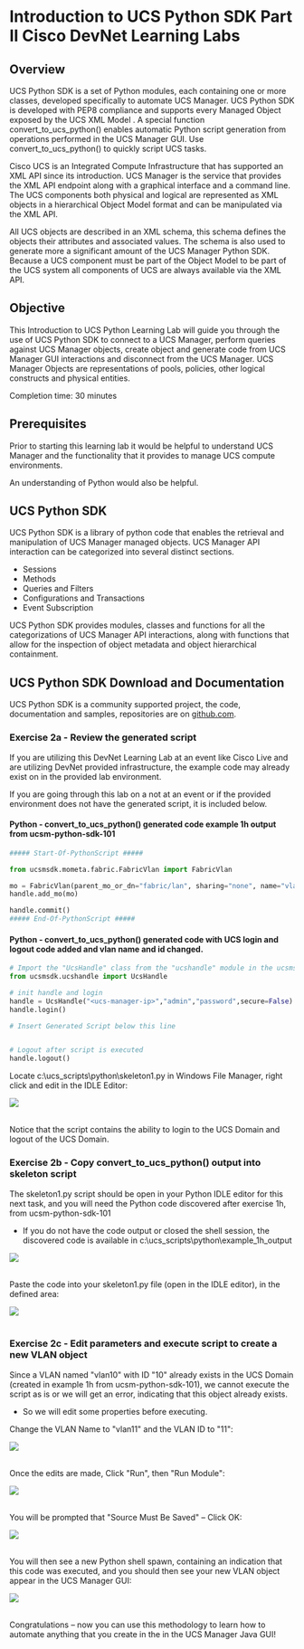 # Introduction to UCS Python SDK Part II Cisco DevNet Learning Labs

## Overview
UCS Python SDK is a set of Python modules, each containing one or more classes, developed specifically to automate UCS Manager. UCS Python SDK is developed with PEP8 compliance and supports every Managed Object exposed by the UCS XML Model . A special function convert_to_ucs_python() enables automatic Python script generation from operations performed in the UCS Manager GUI. Use convert_to_ucs_python() to quickly script UCS tasks.

Cisco UCS is an Integrated Compute Infrastructure that has supported an XML API since its introduction. UCS Manager is the service that provides the XML API endpoint along with a graphical interface and a command line.  The UCS components both physical and logical are represented as XML objects in a hierarchical Object Model format and can be manipulated via the XML API.

All UCS objects are described in an XML schema, this schema defines the objects their attributes and associated values. The schema is also used to generate more a significant amount of the UCS Manager Python SDK. Because a UCS component must be part of the Object Model to be part of the UCS system all components of UCS are always available via the XML API.

## Objective
This Introduction to UCS Python Learning Lab will guide you through the use of UCS Python SDK to connect to a UCS Manager, perform queries against UCS Manager objects, create object and generate code from UCS Manager GUI interactions and disconnect from the UCS Manager. UCS Manager Objects are representations of pools, policies, other logical constructs and physical entities.

Completion time: 30 minutes

## Prerequisites
Prior to starting this learning lab it would be helpful to understand UCS Manager and the functionality that it provides to manage UCS compute environments.

An understanding of Python would also be helpful.

## UCS Python SDK
UCS Python SDK is a library of python code that enables the retrieval and manipulation of UCS Manager managed objects. UCS Manager API interaction can be categorized into several distinct sections.
* Sessions
* Methods
* Queries and Filters
* Configurations and Transactions
* Event Subscription

UCS Python SDK provides modules, classes and functions for all the categorizations of UCS Manager API interactions, along with functions that allow for the inspection of object metadata and object hierarchical containment.

## UCS Python SDK Download and Documentation
UCS Python SDK is a community supported project, the code, documentation and samples, repositories are on [github.com](https://github.com/CiscoUcs/ucsmsdk).

### Exercise 2a - Review the generated script

  If you are utilizing this DevNet Learning Lab at an event like Cisco Live and are utilizing DevNet provided infrastructure, the example code may already exist on in the provided lab environment.

  If you are going through this lab on a not at an event or if the provided environment does not have the generated script, it is included below.

  #### Python - convert_to_ucs_python() generated code example 1h output from ucsm-python-sdk-101

  ```python
  ##### Start-Of-PythonScript #####

  from ucsmsdk.mometa.fabric.FabricVlan import FabricVlan

  mo = FabricVlan(parent_mo_or_dn="fabric/lan", sharing="none", name="vlan10", id="10", mcast_policy_name="", policy_owner="local", default_net="no", pub_nw_name="", compression_type="included")
  handle.add_mo(mo)

  handle.commit()
  ##### End-Of-PythonScript #####
  ```

  #### Python - convert_to_ucs_python() generated code with UCS login and logout code added and vlan name and id changed.

  ```Python
  # Import the "UcsHandle" class from the "ucshandle" module in the ucsmsdk directory
  from ucsmsdk.ucshandle import UcsHandle

  # init handle and login
  handle = UcsHandle("<ucs-manager-ip>","admin","password",secure=False)
  handle.login()

  # Insert Generated Script below this line


  # Logout after script is executed
  handle.logout()
  ```

  Locate c:\ucs_scripts\python\skeleton1.py in Windows File Manager, right click and edit in the IDLE Editor:

  ![](/posts/files/ucsm-python-sdk-102/assets/images/ucsm-python-sdk-102-01.png)</br></br>

  Notice that the script contains the ability to login to the UCS Domain and logout of the UCS Domain.

### Exercise 2b - Copy convert_to_ucs_python() output  into skeleton script

  The skeleton1.py script should be open in your Python IDLE editor for this next task, and you will need the Python code discovered after exercise 1h, from ucsm-python-sdk-101

  -	If you do not have the code output or closed the shell session, the discovered code is available in c:\ucs_scripts\python\example_1h_output

  ![](/posts/files/ucsm-python-sdk-102/assets/images/ucsm-python-sdk-102-02.png)</br></br>

  Paste the code into your skeleton1.py file (open in the IDLE editor), in the defined area:

  ![](/posts/files/ucsm-python-sdk-102/assets/images/ucsm-python-sdk-102-03.png)</br></br>

### Exercise 2c - Edit parameters and execute script to create a new VLAN object

  Since a VLAN named "vlan10" with ID "10" already exists in the UCS Domain (created in example 1h from ucsm-python-sdk-101), we cannot execute the script as is or we will get an error, indicating that this object already exists.

  -	So we will edit some properties before executing.

  Change the VLAN Name to "vlan11" and the VLAN ID to "11":

  ![](/posts/files/ucsm-python-sdk-102/assets/images/ucsm-python-sdk-102-04.png)</br></br>

  Once the edits are made, Click "Run", then "Run Module":

  ![](/posts/files/ucsm-python-sdk-102/assets/images/ucsm-python-sdk-102-05.png)</br></br>

  You will be prompted that "Source Must Be Saved" – Click OK:

  ![](/posts/files/ucsm-python-sdk-102/assets/images/ucsm-python-sdk-102-06.png)</br></br>

  You will then see a new Python shell spawn, containing an indication that this code was executed, and you should then see your new VLAN object appear in the UCS Manager GUI:

  ![](/posts/files/ucsm-python-sdk-102/assets/images/ucsm-python-sdk-102-07.png)</br></br>

  Congratulations – now you can use this methodology to learn how to automate anything that you create in the in the UCS Manager Java GUI!
